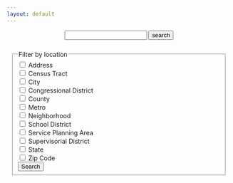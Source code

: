 ```yaml
---
layout: default
---
```


<center>
  <form action="/search.html" method="get">
   	<!-- <label for="search-box">time</label> -->
   	<input type="text" id="search-box" name="query">
   	<input type="submit" value="search">
  </form> 
</center>

<script>
	function filterSearchURL(values) {
		currentURL = ''.concat("search.html?query=",...values);
		window.location.href = currentURL;

		/* let i = 0;

		let currentURL = "search.html?query=";

		while (i < values.length) {
			currentURL = currentURL + values[i] + "+";
			i++;
		}

		window.location.href = currentURL; */ 
	}
</script>

<style>
  .row {
    display: flex;
  }

  .column {
    flex:33%;
    padding: 10px;
  }
</style>

<div class="row">
  <div class="column">
    <fieldset>
      <legend>Filter by location</legend>
      <div>
        <input type="checkbox" id="address" name="location" value="address" />
        <label for="address">Address</label>
      </div>
      <div>
        <input type="checkbox" id="censusTract" name="location" value="censusTract" />
        <label for="censusTract">Census Tract</label>
      </div>
      <div>
        <input type="checkbox" id="city" name="location" value="city" />
        <label for="city">City</label>
      </div>
      <div>
        <input type="checkbox" id="congressionalDistrict" name="location" value="congressionalDistrict" />
        <label for="congressionalDistrict">Congressional District</label>
      </div>
      <div>
        <input type="checkbox" id="county" name="location" value="county" />
        <label for="county">County</label>
      </div>
      <div>
        <input type="checkbox" id="metro" name="location" value="metro" />
        <label for="metro">Metro</label>
      </div>
      <div>
        <input type="checkbox" id="neighborhood" name="location" value="neighborhood" />
        <label for="neighborhood">Neighborhood</label>
      </div>
      <div>
        <input type="checkbox" id="schoolDistrict" name="location" value="schoolDistrict" />
        <label for="schoolDistrict">School District</label>
      </div>
      <div>
        <input type="checkbox" id="servicePlanningArea" name="location" value="servicePlanningArea" />
        <label for="servicePlanningArea">Service Planning Area</label>
      </div>
      <div>
        <input type="checkbox" id="supervisorialDistrict" name="location" value="supervisorialDistrict" />
        <label for="supervisorialDistrict">Supervisorial District</label>
      </div>
      <div>
        <input type="checkbox" id="state" name="location" value="state" />
        <label for="state">State</label>
      </div>
      <div>
        <input type="checkbox" id="zip" name="location" value="zip" />
        <label for="zip">Zip Code</label>
      </div>
      <div>
        <button id="locationSearch" name="locationSearch"> Search</button>
      </div>
      <script>
        const locationCB = document.querySelector('#locationSearch');
        locationSearch.addEventListener("click", (event) => {
          let checkboxes = document.querySelectorAll("input[name='location']:checked");
          let values = [];
          checkboxes.forEach((checkbox) => {
            values.push(checkbox.value + "+");
          });

          filterSearchURL(values);
        })
      </script>
    </fieldset>
  </div>
  <div class="column">
    <fieldset>
      <legend>Filter by format</legend>
      <div>
        <input type="checkbox" id="graph" name="format" value="graph" />
        <label for="graph">Graph</label>
      </div>
      <div>
        <input type="checkbox" id="map" name="format" value="map" />
        <label for="map">Map</label>
      </div>
      <div>
        <input type="checkbox" id="table" name="format" value="table" />
        <label for="table">Table</label>
      </div>
      <div>
        <button id="formatSearch" name="formatSearch"> Search</button>
      </div>
      <script>
        const formatCB = document.querySelector('#formatSearch');
        formatSearch.addEventListener("click", (event) => {
          let checkboxes = document.querySelectorAll("input[name='format']:checked");
          let values = [];
          checkboxes.forEach((checkbox) => {
            values.push(checkbox.value + "+");
          });

          filterSearchURL(values);
        })
      </script>
    </fieldset>
  </div>
  <div class="column">
    <fieldset>
      <legend>Filter by data points</legend>
      <div>
        <input type="checkbox" id="age" name="dataPoints" value="age" />
        <label for="age">Age</label>
      </div>
      <div>
        <input type="checkbox" id="crime/arrests" name="dataPoints" value="crime/arrests" />
        <label for="crime/arrests">Crime/Arrests</label>
      </div>
      <div>
        <input type="checkbox" id="disability" name="dataPoints" value="disability" />
        <label for="disability">Disability Status</label>
      </div>
      <div>
        <input type="checkbox" id="education" name="dataPoints" value="education" />
        <label for="education">Education</label>
      </div>
      <div>
        <input type="checkbox" id="farmersMarkets" name="dataPoints" value="farmersMarkets" />
        <label for="farmersMarkets">Farmers' Markets</label>
      </div>
      <div>
        <input type="checkbox" id="foodAssistance" name="dataPoints" value="foodAssistance" />
        <label for="foodAssistance">Food Assistance</label>
      </div>
      <div>
        <input type="checkbox" id="foodInsecurity" name="dataPoints" value="foodInsecurity" />
        <label for="foodInsecurity">Food Insecurity</label>
      </div>
      <div>
        <input type="checkbox" id="groceryStores" name="dataPoints" value="groceryStores" />
        <label for="groceryStores">Grocery Stores</label>
      </div>
      <div>
        <input type="checkbox" id="health" name="dataPoints" value="health" />
        <label for="health">Health</label>
      </div>
      <div>
        <input type="checkbox" id="housing" name="dataPoints" value="housing" />
        <label for="housing">Housing</label>
      </div>
      <div>
        <input type="checkbox" id="income/poverty" name="dataPoints" value="income/poverty" />
        <label for="income/poverty">Income/Poverty</label>
      </div>
      <div>
        <input type="checkbox" id="language" name="dataPoints" value="langauge" />
        <label for="language">Language</label>
      </div>
      <div>
        <input type="checkbox" id="maritalStatus" name="dataPoints" value="maritalStatus" />
        <label for="maritalStatus">Marital Status</label>
      </div>
      <div>
        <input type="checkbox" id="placeOfOrigin" name="dataPoints" value="placeOfOrigin" />
        <label for="placeOfOrigin">Immigrant Status/Place of Origin</label>
      </div>
      <div>
        <input type="checkbox" id="race/ethnicity" name="dataPoints" value="race/ethnicity" />
        <label for="race/ethnicity">Race/Ethnicity</label>
      </div>
      <div>
        <input type="checkbox" id="restaurants" name="dataPoints" value="restaurants" />
        <label for="restaurants">Restaurants</label>
      </div>
      <div>
        <input type="checkbox" id="sex" name="dataPoints" value="sex" />
        <label for="sex">Sex</label>
      </div>
      <div>
        <input type="checkbox" id="SNAP" name="dataPoints" value="SNAP" />
        <label for="SNAP">SNAP Data and Participation</label>
      </div>
      <div>
        <input type="checkbox" id="tech" name="dataPoints" value="tech" />
        <label for="tech">Technology/Internet Access</label>
      </div>
      <div>
        <input type="checkbox" id="transportation" name="dataPoints" value="transportation" />
        <label for="transportation">Transportation</label>
      </div>
      <div>
        <input type="checkbox" id="veteran" name="dataPoints" value="veteran" />
        <label for="veteran">Veteran Status</label>
      </div>
      <div>
        <button id="dataPointsSearch" name="dataPointsSearch"> Search</button>
      </div>
      <script>
        const dataPointsCB = document.querySelector('#dataPointsSearch');
        dataPointsSearch.addEventListener("click", (event) => {
          let checkboxes = document.querySelectorAll("input[name='dataPoints']:checked");
          let values = [];
          checkboxes.forEach((checkbox) => {
            values.push(checkbox.value + "+");
          });

          filterSearchURL(values);
        })
      </script>
    </fieldset>
  </div>
</div>

<ul id="search-results"></ul>

<script src="oldSearch.js">
	/* window.store= {
		/* {% for post in site.posts %}
			"{{post.url | slugify}}": {
				"title": "{{ post.title | xml_escape}}",
				"author": "{{ post.author | xml_escape}}",
				"category": "{{ post.category | xml_escape }}",
				"content": {{ post.content | strip_html | strip_newlines | jsonify }},
				"url": "{{ post.url | xml_escape }}"
			}
			{% unless forloop.last %}, {% endunless %}
			{% endfor %} 
	}; */
</script>

<script src="js/lunr.min.js"></script>
<script src="js/search.js"></script>


